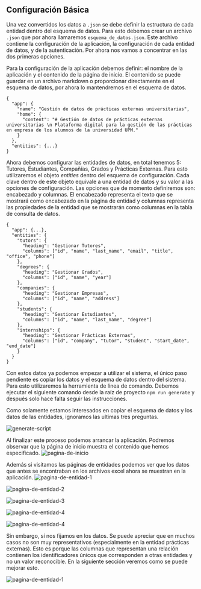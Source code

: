 ## Configuración Básica
Una vez convertidos los datos a `.json` se debe definir la estructura de cada entidad dentro del esquema de datos. Para esto debemos crear un archivo `.json` que por ahora llamaremos `esquema_de_datos.json`.
Este archivo contiene la configuración de la aplicación, la configuración de cada entidad de datos, y de la autenticación. Por ahora nos vamos a concentrar en las dos primeras opciones.

Para la configuración de la aplicación debemos definir: el nombre de la aplicación y el contenido de la página de inicio. El contenido se puede guardar en un archivo markdown o proporcionar directamente en el esquema de datos, por ahora lo mantendremos en el esquema de datos.

```
{
  "app": {
    "name": "Gestión de datos de prácticas externas universitarias",
    "home": {
      "content": "# Gestión de datos de prácticas externas universitarias \n Plataforma digital para la gestión de las prácticas en empresa de los alumnos de la universidad UPM."
    }
  },
  "entities": {...}
}
```

Ahora debemos configurar las entidades de datos, en total tenemos 5: Tutores, Estudiantes, Compañías, Grados y Prácticas Externas. Para esto utilizaremos el objeto _entities_ dentro del esquema de configuración. Cada clave dentro de este objeto equivale a una entidad de datos y su valor a las opciones de configuración. Las opciones que de momento definiremos son: encabezado y columnas. El encabezado representa el texto que se mostrará como encabezado en la página de entidad y columnas representa las propiedades de la entidad que se mostrarán como columnas en la tabla de consulta de datos.

```
{
  "app": {...},
  "entities": {
    "tutors": {
      "heading": "Gestionar Tutores",
      "columns": ["id", "name", "last_name", "email", "title", "office", "phone"]
    },
    "degrees": {
      "heading": "Gestionar Grados",
      "columns": ["id", "name", "year"]
    },
    "companies": {
      "heading": "Gestionar Empresas",
      "columns": ["id", "name", "address"]
    },
    "students": {
      "heading": "Gestionar Estudiantes",
      "columns": ["id", "name", "last_name", "degree"]
    },
    "internships": {
      "heading": "Gestionar Prácticas Externas",
      "columns": ["id", "company", "tutor", "student", "start_date", "end_date"]
    }
  }
}
```

Con estos datos ya podemos empezar a utilizar el sistema, el único paso pendiente es copiar los datos y el esquema de datos dentro del sistema. Para esto utilizaremos la herramienta de línea de comando. Debemos ejecutar el siguiente comando desde la raíz de proyecto `npm run generate` y después solo hace falta seguir las instrucciones.

Como solamente estamos interesados en copiar el esquema de datos y los datos de las entidades, ignoramos las ultimas tres preguntas.

![generate-script](../assets/manual_copy_files.png)

Al finalizar este proceso podemos arrancar la aplicación. Podremos observar que la página de inicio muestra el contenido que hemos especificado.
![pagina-de-inicio](../assets/manual_home.png)

Además si visitamos las páginas de entidades podemos ver que los datos que antes se encontraban en los archivos excel ahora se muestran en la aplicación.
![pagina-de-entidad-1](../assets/manual_entity_1_basic.png)

![pagina-de-entidad-2](../assets/manual_entity_2_basic.png)

![pagina-de-entidad-3](../assets/manual_entity_3_basic.png)

![pagina-de-entidad-4](../assets/manual_entity_4_basic.png)

![pagina-de-entidad-4](../assets/manual_entity_5a_basic.png)

Sin embargo, sí nos fijamos en los datos. Se puede apreciar que en muchos casos no son muy representativos (especialmente en la entidad prácticas externas). Esto es porque las columnas que representan una relación contienen los identificadores únicos que corresponden a otras entidades y no un valor reconocible. En la siguiente sección veremos como se puede mejorar esto.

![pagina-de-entidad-1](../assets/manual_entity_5b_basic.png)
